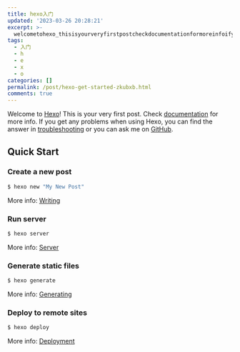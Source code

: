 ```yaml
---
title: hexo入门
updated: '2023-03-26 20:28:21'
excerpt: >-
  welcometohexo_thisisyourveryfirstpostcheckdocumentationformoreinfoifyougetanyproblemswhenusinghexoyoucanfindtheanswerintroubleshootingoryoucanaskmeongithubquickstartcreateanewposthexonewmoreinfo_writingrunserverhexoservermoreinfo_servergeneratestaticfiles
tags:
  - 入门
  - h
  - e
  - x
  - o
categories: []
permalink: /post/hexo-get-started-zkubxb.html
comments: true
---
```




Welcome to [Hexo](https://hexo.io/)! This is your very first post. Check [documentation](https://hexo.io/docs/) for more info. If you get any problems when using Hexo, you can find the answer in [troubleshooting](https://hexo.io/docs/troubleshooting.html) or you can ask me on [GitHub](https://github.com/hexojs/hexo/issues).

## Quick Start

### Create a new post

```bash
$ hexo new "My New Post"
```

More info: [Writing](https://hexo.io/docs/writing.html)

### Run server

```bash
$ hexo server
```

More info: [Server](https://hexo.io/docs/server.html)

### Generate static files

```bash
$ hexo generate
```

More info: [Generating](https://hexo.io/docs/generating.html)

### Deploy to remote sites

```bash
$ hexo deploy
```

More info: [Deployment](https://hexo.io/docs/one-command-deployment.html)
